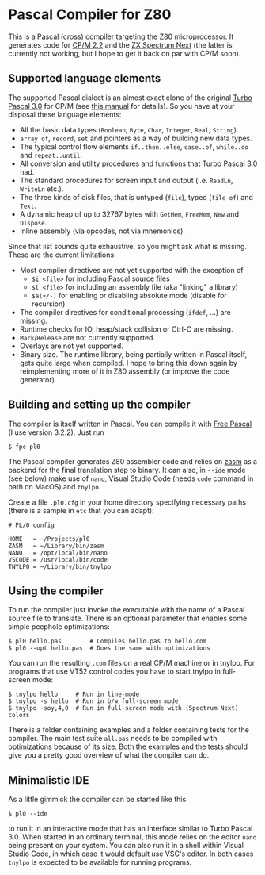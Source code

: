 # Pascal Compiler for Z80

This is a [Pascal](https://en.wikipedia.org/wiki/Pascal_(programming_language)) (cross) compiler targeting the [Z80](https://en.wikipedia.org/wiki/Zilog_Z80) microprocessor. It generates code for [CP/M 2.2](https://en.wikipedia.org/wiki/CP/M) and the [ZX Spectrum Next](https://www.specnext.com) (the latter is currently not working, but I hope to get it back on par with CP/M soon).

## Supported language elements

The supported Pascal dialect is an almost exact clone of the original [Turbo Pascal 3.0](https://en.wikipedia.org/wiki/Turbo_Pascal) for CP/M (see [this manual](https://bitsavers.trailing-edge.com/pdf/borland/turbo_pascal/Turbo_Pascal_Version_3.0_Reference_Manual_1986.pdf) for details). So you have at your disposal these language elements:

* All the basic data types (`Boolean`, `Byte`, `Char`, `Integer`, `Real`, `String`).
* `array of`, `record`, `set` and pointers as a way of building new data types.
* The typical control flow elements `if..then..else`, `case..of`, `while..do` and `repeat..until`.
* All conversion and utility procedures and functions that Turbo Pascal 3.0 had.
* The standard procedures for screen input and output (i.e. `ReadLn`, `WriteLn` etc.).
* The three kinds of disk files, that is untyped (`file`), typed (`file of`) and `Text`. 
* A dynamic heap of up to 32767 bytes with `GetMem`, `FreeMem`, `New` and `Dispose`.
* Inline assembly (via opcodes, not via mnemonics).

Since that list sounds quite exhaustive, so you might ask what is missing. These are the current limitations:

* Most compiler directives are not yet supported with the exception of
  * `$i <file>` for including Pascal source files
  * `$l <file>` for including an assembly file (aka "linking" a library)
  * `$a(+/-)`   for enabling or disabling absolute mode (disable for recursion)
* The compiler directives for conditional processing (`ifdef`, ...) are missing.
* Runtime checks for IO, heap/stack collision or Ctrl-C are missing.
* `Mark`/`Release` are not currently supported.
* Overlays are not yet supported.
* Binary size. The runtime library, being partially written in Pascal itself, gets quite large when compiled. I hope to bring this down again by reimplementing more of it in Z80 assembly (or improve the code generator).

## Building and setting up the compiler

The compiler is itself written in Pascal. You can compile it with [Free Pascal](https://www.freepascal.org) (I use version 3.2.2). Just run

```
$ fpc pl0
```

The Pascal compiler generates Z80 assembler code and relies on [zasm](https://k1.spdns.de/Develop/Projects/zasm/Documentation/index.html) as a backend for the final translation step to binary. It can also, in `--ide` mode (see below) make use of `nano`, Visual Studio Code (needs `code` command in path on MacOS) and `tnylpo`.

Create a file `.pl0.cfg` in your home directory specifying necessary paths (there is a sample in `etc` that you can adapt):

```
# PL/0 config

HOME   = ~/Projects/pl0
ZASM   = ~/Library/bin/zasm
NANO   = /opt/local/bin/nano
VSCODE = /usr/local/bin/code
TNYLPO = ~/Library/bin/tnylpo
```

## Using the compiler

To run the compiler just invoke the executable with the name of a Pascal source file to translate. There is an optional parameter that enables some simple peephole optimizations:

```
$ pl0 hello.pas        # Compiles hello.pas to hello.com
$ pl0 --opt hello.pas  # Does the same with optimizations
```

You can run the resulting `.com` files on a real CP/M machine or in tnylpo. For programs that use VT52 control codes you have to start tnylpo in full-screen mode:

```
$ tnylpo hello     # Run in line-mode
$ tnylpo -s hello  # Run in b/w full-screen mode
$ tnylpo -soy,4,0  # Run in full-screen mode with (Spectrum Next) colors
```

There is a folder containing examples and a folder containing tests for the compiler. The main test suite `all.pas` needs to be compiled with optimizations because of its size. Both the examples and the tests should give you a pretty good overview of what the compiler can do.

## Minimalistic IDE

As a little gimmick the compiler can be started like this

```
$ pl0 --ide
```

to run it in an interactive mode that has an interface similar to Turbo Pascal 3.0. When started in an ordinary terminal, this mode relies on the editor `nano` being present on your system. You can also run it in a shell within Visual Studio Code, in which case it would default use VSC's editor. In both cases `tnylpo` is expected to be available for running programs.